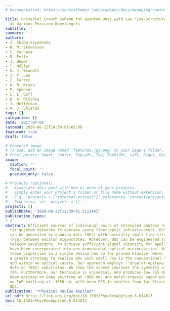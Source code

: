 ```yaml
---
# Documentation: https://sourcethemes.com/academic/docs/managing-content/

title: Universal Growth Scheme for Quantum Dots with Low Fine-Structure Splitting
  at Various Emission Wavelengths
subtitle: ''
summary: ''
authors:
- J. Skiba-Szymanska
- R. M. Stevenson
- C. Varnava
- M. Felle
- J. Huwer
- T. Müller
- A. J. Bennett
- J. P. Lee
- I. Farrer
- A. B. Krysa
- P. Spencer
- L. E. Goff
- D. A. Ritchie
- J. Heffernan
- A. J. Shields
tags: []
categories: []
date: '2017-07-01'
lastmod: 2020-08-22T14:39:01+02:00
featured: true
draft: false

# Featured image
# To use, add an image named `featured.jpg/png` to your page's folder.
# Focal points: Smart, Center, TopLeft, Top, TopRight, Left, Right, BottomLeft, Bottom, BottomRight.
image:
  caption: ''
  focal_point: ''
  preview_only: false

# Projects (optional).
#   Associate this post with one or more of your projects.
#   Simply enter your project's folder or file name without extension.
#   E.g. `projects = ["internal-project"]` references `content/project/deep-learning/index.md`.
#   Otherwise, set `projects = []`.
projects: []
publishDate: '2020-08-22T12:39:01.511346Z'
publication_types:
- 2
abstract: Efficient sources of individual pairs of entangled photons are required
  for quantum networks to operate using fiber-optic infrastructure. Entangled light
  can be generated by quantum dots (QDs) with naturally small fine-structure splitting
  (FSS) between exciton eigenstates. Moreover, QDs can be engineered to emit at standard
  telecom wavelengths. To achieve sufficient signal intensity for applications, QDs
  have been incorporated into one-dimensional optical microcavities. However, combining
  these properties in a single device has so far proved elusive. Here, we introduce
  a growth strategy to realize QDs with small FSS in the conventional telecom band,
  and within an optical cavity. Our approach employs ‘‘droplet-epitaxy’’ of InAs quantum
  dots on (001) substrates. We show the scheme improves the symmetry of the dots by
  72%. Furthermore, our technique is universal, and produces low FSS QDs by molecular
  beam epitaxy on GaAs emitting at ∼900 nm, and metal-organic vapor-phase epitaxy
  on InP emitting at ∼1550 nm, with mean FSS 4× smaller than for Stranski-Krastanow
  QDs.
publication: '*Physical Review Applied*'
url_pdf: https://link.aps.org/doi/10.1103/PhysRevApplied.8.014013
doi: 10.1103/PhysRevApplied.8.014013
---
```

